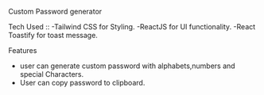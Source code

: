 Custom Password generator

Tech Used ::
-Tailwind CSS for Styling.
-ReactJS for UI functionality.
-React Toastify for toast message.

Features

- user can generate custom password with alphabets,numbers and special Characters.
- User can copy password to clipboard.
